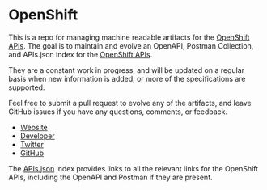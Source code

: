 # OpenShiftThis is a repo for managing machine readable artifacts for the [OpenShift APIs](https://www.openshift.com/). The goal is to maintain and evolve an OpenAPI, Postman Collection, and APIs.json index for the [OpenShift APIs](https://www.openshift.com/).They are a constant work in progress, and will be updated on a regular basis when new information is added, or more of the specifications are supported.Feel free to submit a pull request to evolve any of the artifacts, and leave GitHub issues if you have any questions, comments, or feedback.- [Website](https://www.openshift.com/)- [Developer](https://www.openshift.com/)- [Twitter](https://twitter.com/openshift)- [GitHub](https://github.com/openshift)The [APIs.json](https://github.com/api-evangelist/openshift/blob/master/apis.json) index provides links to all the relevant links for the OpenShift APIs, including the OpenAPI and Postman if they are present.